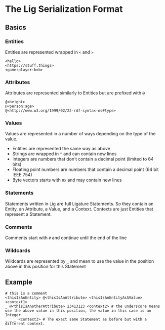 # The Lig Serialization Format

## Basics

### Entities

Entities are represented wrapped in `<` and `>`

```
<hello>
<https://stuff.things>
<game:player:bob>
```

### Attributes

Attributes are represented similarly to Entities but are prefixed with `@`

```
@<height>
@<person:age>
@<http://www.w3.org/1999/02/22-rdf-syntax-ns#type>
```

### Values

Values are represented in a number of ways depending on the type of the value.
 * Entities are represented the same way as above
 * Strings are wrapped in `"` and can contain new lines
 * Integers are numbers that don't contain a decimal point (limited to 64 bits)
 * Floating point numbers are numbers that contain a decimal point (64 bit IEEE 754)
 * Byte vectors starts with `0x` and may contain new lines

### Statements

Statements written in Lig are full Ligature Statements.
So they contain an Entity, an Attribute, a Value, and a Context.
Contexts are just Entities that represent a Statement.

### Comments

Comments start with `#` and continue until the end of the line

### Wildcards

Wildcards are represented by `_` and mean to use the value in the position above in this position for this Statement

## Example

```
# this is a comment
<thisIsAnEntity> @<thisIsAnAttribute> <thisIsAnEntityAsAValue> <context1>
_ @<thisIsAnotherAttribute> 23413123 <context2> # the underscore means use the above value in this position, the value in this case is an Integer
_ _ _ <context3> # The exact same Statement as before but with a different context.
```
